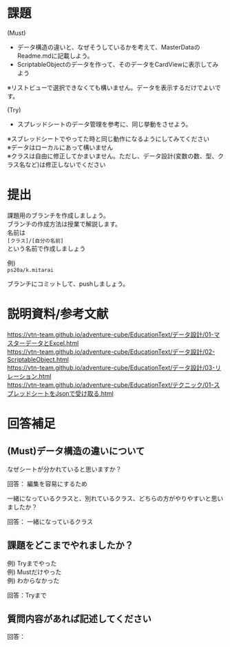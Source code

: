 # 課題

(Must)
- データ構造の違いと、なぜそうしているかを考えて、MasterDataのReadme.mdに記載しよう。  
- ScriptableObjectのデータを作って、そのデータをCardViewに表示してみよう  

※リストビューで選択できなくても構いません。データを表示するだけでよいです。  

(Try)
- スプレッドシートのデータ管理を参考に、同じ挙動をさせよう。

※スブレッドシートでやってた時と同じ動作になるようにしてみてください  
※データはローカルにあって構いません  
※クラスは自由に修正してかまいません。ただし、データ設計(変数の数、型、クラス名など)は修正しないでください  


# 提出
課題用のブランチを作成しましょう。  
ブランチの作成方法は授業で解説します。  
名前は  
```[クラス]/[自分の名前]```  
という名前で作成しましょう  

例)  
```ps20a/k.mitarai```

ブランチにコミットして、pushしましょう。  


# 説明資料/参考文献
https://vtn-team.github.io/adventure-cube/EducationText/データ設計/01-マスターデータとExcel.html  
https://vtn-team.github.io/adventure-cube/EducationText/データ設計/02-ScriptableObject.html  
https://vtn-team.github.io/adventure-cube/EducationText/データ設計/03-リレーション.html  
https://vtn-team.github.io/adventure-cube/EducationText/テクニック/01-スプレッドシートをJsonで受け取る.html  

# 回答補足
## (Must)データ構造の違いについて
なぜシートが分かれていると思いますか？  

回答：  編集を容易にするため

一緒になっているクラスと、別れているクラス、どちらの方がやりやすいと思いましたか？  

回答：  一緒になっているクラス


## 課題をどこまでやれましたか？
例) Tryまでやった  
例) Mustだけやった  
例) わからなかった  

回答：Tryまで

## 質問内容があれば記述してください
回答：
